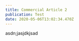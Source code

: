```yaml
---
title: Commercial Article 2
publication: Test
date: 2020-05-06T13:02:34.470Z
---
```

asdn;jasjdkjsad